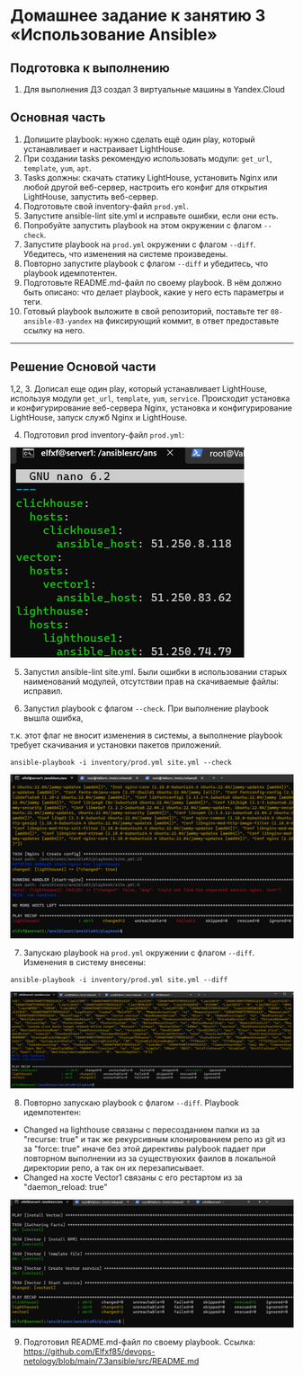 # Домашнее задание к занятию 3 «Использование Ansible»

## Подготовка к выполнению

1. Для выполнения ДЗ создал 3 виртуальные машины в Yandex.Cloud 


## Основная часть

1. Допишите playbook: нужно сделать ещё один play, который устанавливает и настраивает LightHouse.
2. При создании tasks рекомендую использовать модули: `get_url`, `template`, `yum`, `apt`.
3. Tasks должны: скачать статику LightHouse, установить Nginx или любой другой веб-сервер, настроить его конфиг для открытия LightHouse, запустить веб-сервер.
4. Подготовьте свой inventory-файл `prod.yml`.
5. Запустите ansible-lint site.yml и исправьте ошибки, если они есть.
6. Попробуйте запустить playbook на этом окружении с флагом `--check`.
7. Запустите playbook на `prod.yml` окружении с флагом `--diff`. Убедитесь, что изменения на системе произведены.
8. Повторно запустите playbook с флагом `--diff` и убедитесь, что playbook идемпотентен.
9. Подготовьте README.md-файл по своему playbook. В нём должно быть описано: что делает playbook, какие у него есть параметры и теги.
10. Готовый playbook выложите в свой репозиторий, поставьте тег `08-ansible-03-yandex` на фиксирующий коммит, в ответ предоставьте ссылку на него.

---

## Решение Основой части
1,2, 3. Дописал еще один play, который устанавливает LightHouse, используя модули  `get_url`, `template`, `yum`, `service`. Происходит установка и конфигурирование веб-сервера Nginx, установка и конфигурирование LightHouse, запуск служб Nginx и LightHouse.

4. Подготовил prod inventory-файл `prod.yml`:

![task_1](img/task1.png)


5. Запустил ansible-lint site.yml. Были ошибки в использовании старых наименований модулей, отсутствии прав на скачиваемые  файлы: исправил.

6. Запустил playbook с флагом `--check`. При выполнение playbook вышла ошибка,

 т.к. этот флаг не вносит изменения в системы, а выполнение playbook требует скачивания и установки пакетов приложений.
```console
ansible-playbook -i inventory/prod.yml site.yml --check
```
![task_6](img/task5.png)

7. Запускаю playbook на `prod.yml` окружении с флагом `--diff`. Изменения в систему внесены:
```console
ansible-playbook -i inventory/prod.yml site.yml --diff
```
![task_7](img/task6.png)

8. Повторно запускаю playbook с флагом `--diff`. Playbook идемпотентен:
 -  Changed на lighthouse связаны с пересозданием папки из за "recurse: true" и так же рекурсивным клонированием  репо из git  из за "force: true" 
иначе без этой директивы palybook падает при повторном выполнении из за существуюхих фаилов в локальной директории репо, а так он их перезаписывает.
 - Changed на хосте Vector1 связаны с его рестартом  из за  "daemon_reload: true"

![task_8](img/task6_1.png)



9. Подготовил README.md-файл по своему playbook. Ссылка: https://github.com/Elfxf85/devops-netology/blob/main/7.3ansible/src/README.md

